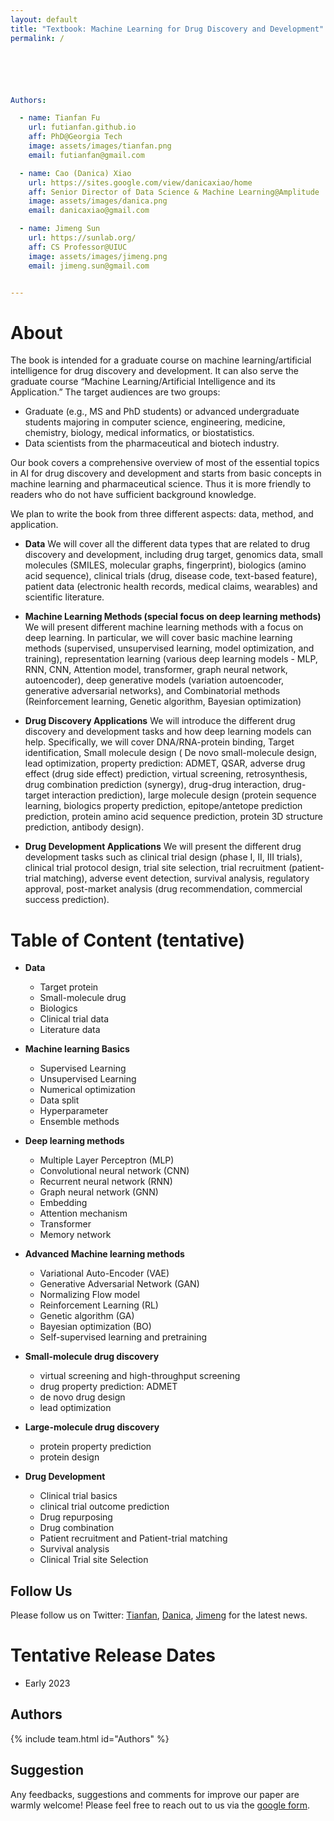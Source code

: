 ```yaml
---
layout: default
title: "Textbook: Machine Learning for Drug Discovery and Development"
permalink: /






Authors:

  - name: Tianfan Fu 
    url: futianfan.github.io
    aff: PhD@Georgia Tech
    image: assets/images/tianfan.png 
    email: futianfan@gmail.com

  - name: Cao (Danica) Xiao 
    url: https://sites.google.com/view/danicaxiao/home
    aff: Senior Director of Data Science & Machine Learning@Amplitude
    image: assets/images/danica.png 
    email: danicaxiao@gmail.com

  - name: Jimeng Sun
    url: https://sunlab.org/
    aff: CS Professor@UIUC
    image: assets/images/jimeng.png 
    email: jimeng.sun@gmail.com


---
```


# About

The book is intended for a graduate course on machine learning/artificial intelligence for drug discovery and development. It can also serve the graduate course “Machine Learning/Artificial Intelligence and its Application.” The target audiences are two groups: 
- Graduate (e.g., MS and PhD students) or advanced undergraduate students majoring in computer science, engineering, medicine, chemistry, biology, medical informatics, or biostatistics.  
- Data scientists from the pharmaceutical and biotech industry.


Our book covers a comprehensive overview of most of the essential topics in AI for drug discovery and development and starts from basic concepts in machine learning and pharmaceutical science. Thus it is more friendly to readers who do not have sufficient background knowledge. 

We plan to write the book from three different aspects: data, method, and application.

- **Data** We will cover all the different data types that are related to drug discovery and development, including drug target, genomics data, small molecules (SMILES, molecular graphs, fingerprint), biologics (amino acid sequence), clinical trials (drug, disease code, text-based feature), patient data (electronic health records, medical claims, wearables) and scientific literature. 

- **Machine Learning Methods (special focus on deep learning methods)** We will present different machine learning methods with a focus on deep learning. In particular, we will cover basic machine learning methods (supervised, unsupervised learning, model optimization, and training), representation learning (various deep learning models - MLP, RNN, CNN, Attention model, transformer, graph neural network, autoencoder), deep generative models (variation autoencoder, generative adversarial networks), and Combinatorial methods (Reinforcement learning, Genetic algorithm, Bayesian optimization)

- **Drug Discovery Applications** We will introduce the different drug discovery and development tasks and how deep learning models can help. Specifically, we will cover DNA/RNA-protein binding, Target identification, Small molecule design ( De novo small-molecule design, lead optimization, property prediction: ADMET, QSAR, adverse drug effect (drug side effect) prediction, virtual screening, retrosynthesis, drug combination prediction (synergy), drug-drug interaction, drug-target interaction prediction),  large molecule design (protein sequence learning, biologics property prediction, epitope/antetope prediction prediction,  protein amino acid sequence prediction, protein 3D structure prediction, antibody design).

- **Drug Development Applications** We will present the different drug development tasks such as clinical trial design (phase I, II, III trials), clinical trial protocol design, trial site selection, trial recruitment (patient-trial matching), adverse event detection, survival analysis, regulatory approval, post-market analysis (drug recommendation, commercial success prediction). 





# Table of Content (tentative)

- **Data**
  - Target protein
  - Small-molecule drug
  - Biologics 
  - Clinical trial data 
  - Literature data 


- **Machine learning Basics**
  - Supervised Learning 
  - Unsupervised Learning  
  - Numerical optimization
  - Data split
  - Hyperparameter
  - Ensemble methods 

- **Deep learning methods**
  - Multiple Layer Perceptron (MLP)
  - Convolutional neural network (CNN)
  - Recurrent neural network (RNN)
  - Graph neural network (GNN)
  - Embedding
  - Attention mechanism
  - Transformer
  - Memory network

- **Advanced Machine learning methods**
  - Variational Auto-Encoder (VAE)
  - Generative Adversarial Network (GAN)
  - Normalizing Flow model
  - Reinforcement Learning (RL)
  - Genetic algorithm (GA)
  - Bayesian optimization (BO)
  - Self-supervised learning and pretraining

- **Small-molecule drug discovery**
  - virtual screening and high-throughput screening 
  - drug property prediction: ADMET 
  - de novo drug design 
  - lead optimization 

- **Large-molecule drug discovery**
  - protein property prediction 
  - protein design


- **Drug Development**
  - Clinical trial basics 
  - clinical trial outcome prediction 
  - Drug repurposing 
  - Drug combination 
  - Patient recruitment and Patient-trial matching
  - Survival analysis 
  - Clinical Trial site Selection


## Follow Us

Please follow us on Twitter: [Tianfan](https://twitter.com/tianfanfu), [Danica](https://twitter.com/caoxiao_danica), [Jimeng](https://twitter.com/jimeng) for the latest news. 
<!-- , or join us on the [Slack](https://join.slack.com/t/ai4sciencecommunity/shared_invite/zt-ztw3600x-TR5EdX~NnnlW7g3lkM8HnQ) for active discussions. -->


# Tentative Release Dates 

- Early 2023


## Authors

{% include team.html id="Authors" %}


## Suggestion

Any feedbacks, suggestions and comments for improve our paper are warmly welcome! Please feel free to reach out to us via the [google form](https://forms.gle/tDGkWFrASThTSa86A). 



















